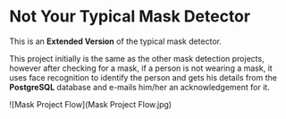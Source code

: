 # Not Your Typical Mask Detector

This is an **Extended Version** of the typical mask detector. 

This project initially is the same as the other mask detection projects, however after checking for a mask, if a person is not wearing a mask, it uses face recognition to identify the person and gets his details from the **PostgreSQL** database and e-mails him/her an acknowledgement for it.


![Mask Project Flow](Mask Project Flow.jpg)